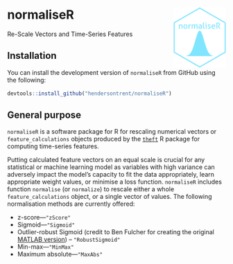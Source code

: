 
# normaliseR <img src="man/figures/logo.png" align="right" width="120" />

Re-Scale Vectors and Time-Series Features

## Installation

You can install the development version of `normaliseR` from GitHub
using the following:

``` r
devtools::install_github("hendersontrent/normaliseR")
```

## General purpose

`normaliseR` is a software package for R for rescaling numerical vectors
or `feature_calculations` objects produced by the
[`theft`](https://github.com/hendersontrent/theft) R package for
computing time-series features.

Putting calculated feature vectors on an equal scale is crucial for any
statistical or machine learning model as variables with high variance
can adversely impact the model’s capacity to fit the data appropriately,
learn appropriate weight values, or minimise a loss function.
`normaliseR` includes function `normalise` (or `normalize`) to rescale
either a whole `feature_calculations` object, or a single vector of
values. The following normalisation methods are currently offered:

- z-score—`"zScore"`
- Sigmoid—`"Sigmoid"`
- Outlier-robust Sigmoid (credit to Ben Fulcher for creating the
  original [MATLAB version](https://github.com/benfulcher/hctsa)) –
  `"RobustSigmoid"`
- Min-max—`"MinMax"`
- Maximum absolute—`"MaxAbs"`
